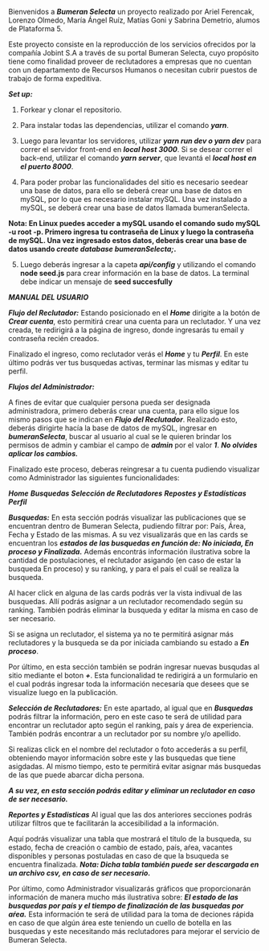 Bienvenidos a ***Bumeran Selecta*** un proyecto realizado por Ariel Ferencak, Lorenzo Olmedo, María Ángel Ruíz, Matías Goni y Sabrina Demetrio, alumos de Plataforma 5.

Este proyecto consiste en la reproducción de los servicios ofrecidos por la compañía Jobint S.A a través de su portal Bumeran Selecta, cuyo propósito tiene como finalidad proveer de reclutadores a empresas que no cuentan con un departamento de Recursos Humanos o necesitan cubrir puestos de trabajo de forma expeditiva. 

***__Set up:__*** 

1. Forkear y clonar el repositorio.

2. Para instalar todas las dependencias, utilizar el comando ***yarn***.

3. Luego para levantar los servidores, utilizar ***__yarn run dev o yarn dev__*** para correr el servidor front-end en ***local host 3000***. Si se desear correr el back-end, utilizar el comando ***__yarn server__***, que levantá el ***local host en el puerto 8000***.

4. Para poder probar las funcionalidades del sitio es necesario seedear una base de datos, para ello se deberá crear una base de datos en mySQL, por lo que es necesario instalar mySQL.
Una vez instalado a mySQL, se deberá crear una base de datos llamada bumeranSelecta. 

**Nota: En Linux puedes acceder a mySQL usando el comando sudo mySQL -u root -p. Primero ingresa tu contraseña de Linux y luego la contraseña de mySQL. Una vez ingresado estos datos, deberás crear una base de datos usando ***__create database bumeranSelecta;__***.**

5. Luego deberás ingresar a la capeta ***api/config*** y utilizando el comando **node seed.js** para crear información en la base de datos. La terminal debe indicar un mensaje de **__seed succesfully__**


***MANUAL DEL USUARIO***

***__Flujo del Reclutador:__***
Estando posicionado en el ***Home*** dirigite a la botón de ***__Crear cuenta__***, esto permitirá crear una cuenta para un reclutador. Y una vez creada, te redirigirá a la página de ingreso, donde ingresarás tu email y contraseña recién creados.

Finalizado el ingreso, como reclutador verás el ***__Home__*** y tu ***__Perfil__***. En este último podrás ver tus busquedas activas, terminar las mismas y editar tu perfil.


***__Flujos del Administrador:__***

A fines de evitar que cualquier persona pueda ser designada administradora, primero deberás crear una cuenta, para ello sigue los mismo pasos que se indican en ***__Flujo del Reclutador__***. 
Realizado esto, deberás dirigirte hacía la base de datos de mySQL, ingresar en ***__bumeranSelecta__***, buscar al usuario al cual se le quieren brindar los permisos de admin y cambiar el campo de ***admin*** por el valor ***1***.
***No olvides aplicar los cambios.***

Finalizado este proceso, deberas reingresar a tu cuenta pudiendo visualizar como Administrador las siguientes funcionalidades: 

***Home***
***Busquedas***
***Selección de Reclutadores***
***Repostes y Estadísticas***
***Perfil***


***Busquedas:***
En esta sección podrás visualizar las publicaciones que se encuentran dentro de Bumeran Selecta, pudiendo filtrar por: País, Área, Fecha y Estado de las mismas. A su vez visualizarás que en las cards se encuentran los ***__estados de las busquedas en función de: No iniciada, En proceso y Finalizada.__***
Además encontrás información ilustrativa sobre la cantidad de postulaciones, el reclutador asigando (en caso de estar la busqueda En proceso) y su ranking, y para el país el cuál se realiza la busqueda.

Al hacer click en alguna de las cards podrás ver la vista indivual de las busquedas. Allí podrás asignar a un reclutador recomendado según su ranking. También podrás eliminar la busqueda y editar la misma en caso de ser necesario.

Si se asigna un reclutador, el sistema ya no te permitirá asignar más reclutadores y la busqueda se da por iniciada cambiando su estado a ***En proceso***.

Por último, en esta sección también se podrán ingresar nuevas busqudas al sitio mediante el boton ***+***. Esta funcionalidad te redirigirá a un formulario en el cual podrás ingresar toda la información necesaría que desees que se visualize luego en la publicación.

***Selección de Reclutadores:***
En este apartado, al igual que en ***Busquedas*** podrás filtrar la información, pero en este caso te será de utilidad para encontrar un reclutador apto según el ranking, país y área de experiencia. También podrás encontrar a un reclutador por su nombre y/o apellido.

Si realizas click en el nombre del reclutador o foto accederás a su perfil, obteniendo mayor información sobre este y las busquedas que tiene asigdadas. Al mismo tiempo, esto te permitirá evitar asignar más busquedas de las que puede abarcar dicha persona. 

***A su vez, en esta sección podrás editar y eliminar un reclutador en caso de ser necesario.***

***Reportes y Estadisticas***
Al igual que las dos anteriores secciones podrás utilizar filtros que te facilitarán la accesibilidad a la información. 

Aquí podrás visualizar una tabla que mostrará el titulo de la busqueda, su estado, fecha de creación o cambio de estado, país, aŕea, vacantes disponibles y personas postuladas en caso de que la bsuqueda se encuentra finalizada. 
***Nota: Dicha tabla también puede ser descargada en un archivo csv, en caso de ser necesario.***

Por último, como Administrador visualizarás gráficos que proporcionarán información de manera mucho más ilustrativa sobre: ***El estado de las busquedas por país y el tiempo de finalización de las busquedas por aŕea.*** Esta información te será de utilidad para la toma de deciones rápida en caso de que algún área este teniendo un cuello de botella en las busquedas y este necesitando más reclutadores para mejorar el servicio de Bumeran Selecta.  







